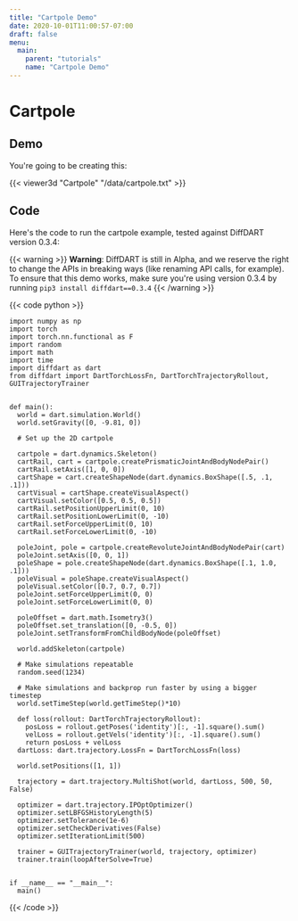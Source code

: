 ```yaml
---
title: "Cartpole Demo"
date: 2020-10-01T11:00:57-07:00
draft: false
menu:
  main:
    parent: "tutorials"
    name: "Cartpole Demo"
---
```


# Cartpole

## Demo

You're going to be creating this:

{{< viewer3d "Cartpole" "/data/cartpole.txt" >}}

## Code

Here's the code to run the cartpole example, tested against DiffDART version 0.3.4:

{{< warning >}}
**Warning**: DiffDART is still in Alpha, and we reserve the right to change the APIs in breaking ways (like renaming API calls, for example). To ensure that this demo works, make sure you're using version 0.3.4 by running `pip3 install diffdart==0.3.4`
{{< /warning >}}

{{< code python >}}

```
import numpy as np
import torch
import torch.nn.functional as F
import random
import math
import time
import diffdart as dart
from diffdart import DartTorchLossFn, DartTorchTrajectoryRollout, GUITrajectoryTrainer


def main():
  world = dart.simulation.World()
  world.setGravity([0, -9.81, 0])

  # Set up the 2D cartpole

  cartpole = dart.dynamics.Skeleton()
  cartRail, cart = cartpole.createPrismaticJointAndBodyNodePair()
  cartRail.setAxis([1, 0, 0])
  cartShape = cart.createShapeNode(dart.dynamics.BoxShape([.5, .1, .1]))
  cartVisual = cartShape.createVisualAspect()
  cartVisual.setColor([0.5, 0.5, 0.5])
  cartRail.setPositionUpperLimit(0, 10)
  cartRail.setPositionLowerLimit(0, -10)
  cartRail.setForceUpperLimit(0, 10)
  cartRail.setForceLowerLimit(0, -10)

  poleJoint, pole = cartpole.createRevoluteJointAndBodyNodePair(cart)
  poleJoint.setAxis([0, 0, 1])
  poleShape = pole.createShapeNode(dart.dynamics.BoxShape([.1, 1.0, .1]))
  poleVisual = poleShape.createVisualAspect()
  poleVisual.setColor([0.7, 0.7, 0.7])
  poleJoint.setForceUpperLimit(0, 0)
  poleJoint.setForceLowerLimit(0, 0)

  poleOffset = dart.math.Isometry3()
  poleOffset.set_translation([0, -0.5, 0])
  poleJoint.setTransformFromChildBodyNode(poleOffset)

  world.addSkeleton(cartpole)

  # Make simulations repeatable
  random.seed(1234)

  # Make simulations and backprop run faster by using a bigger timestep
  world.setTimeStep(world.getTimeStep()*10)

  def loss(rollout: DartTorchTrajectoryRollout):
    posLoss = rollout.getPoses('identity')[:, -1].square().sum()
    velLoss = rollout.getVels('identity')[:, -1].square().sum()
    return posLoss + velLoss
  dartLoss: dart.trajectory.LossFn = DartTorchLossFn(loss)

  world.setPositions([1, 1])

  trajectory = dart.trajectory.MultiShot(world, dartLoss, 500, 50, False)

  optimizer = dart.trajectory.IPOptOptimizer()
  optimizer.setLBFGSHistoryLength(5)
  optimizer.setTolerance(1e-6)
  optimizer.setCheckDerivatives(False)
  optimizer.setIterationLimit(500)

  trainer = GUITrajectoryTrainer(world, trajectory, optimizer)
  trainer.train(loopAfterSolve=True)


if __name__ == "__main__":
  main()
```

{{< /code >}}
